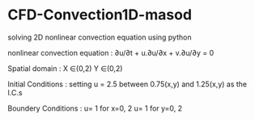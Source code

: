 # CFD-Convection1D-masod
solving 2D nonlinear convection equation using python


nonlinear convection equation : ∂u/∂t + u.∂u/∂x + v.∂u/∂y = 0

Spatial domain : X ∈(0,2) Y ∈(0,2)

Initial Conditions : setting u = 2.5 between 0.75(x,y) and 1.25(x,y) as the I.C.s

Boundery Conditions : u= 1 for x=0, 2 u= 1 for y=0, 2
